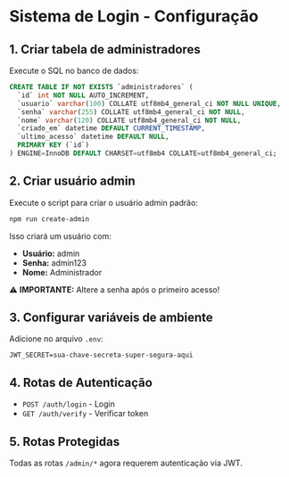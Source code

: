 # Sistema de Login - Configuração

## 1. Criar tabela de administradores

Execute o SQL no banco de dados:

```sql
CREATE TABLE IF NOT EXISTS `administradores` (
  `id` int NOT NULL AUTO_INCREMENT,
  `usuario` varchar(100) COLLATE utf8mb4_general_ci NOT NULL UNIQUE,
  `senha` varchar(255) COLLATE utf8mb4_general_ci NOT NULL,
  `nome` varchar(120) COLLATE utf8mb4_general_ci NOT NULL,
  `criado_em` datetime DEFAULT CURRENT_TIMESTAMP,
  `ultimo_acesso` datetime DEFAULT NULL,
  PRIMARY KEY (`id`)
) ENGINE=InnoDB DEFAULT CHARSET=utf8mb4 COLLATE=utf8mb4_general_ci;
```

## 2. Criar usuário admin

Execute o script para criar o usuário admin padrão:

```bash
npm run create-admin
```

Isso criará um usuário com:
- **Usuário:** admin
- **Senha:** admin123
- **Nome:** Administrador

⚠️ **IMPORTANTE:** Altere a senha após o primeiro acesso!

## 3. Configurar variáveis de ambiente

Adicione no arquivo `.env`:

```
JWT_SECRET=sua-chave-secreta-super-segura-aqui
```

## 4. Rotas de Autenticação

- `POST /auth/login` - Login
- `GET /auth/verify` - Verificar token

## 5. Rotas Protegidas

Todas as rotas `/admin/*` agora requerem autenticação via JWT.

